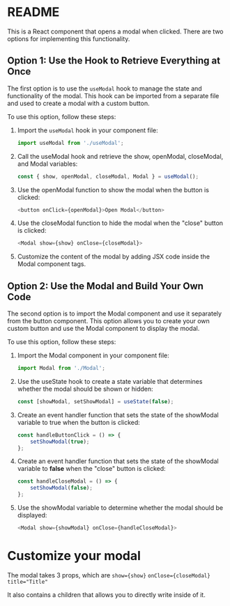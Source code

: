 # README

This is a React component that opens a modal when clicked. There are two options for implementing this functionality.

## Option 1: Use the Hook to Retrieve Everything at Once

The first option is to use the `useModal` hook to manage the state and functionality of the modal. This hook can be imported from a separate file and used to create a modal with a custom button.

To use this option, follow these steps:

1. Import the `useModal` hook in your component file:
    ```js
    import useModal from './useModal';
    ```
2. Call the useModal hook and retrieve the show, openModal, closeModal, and Modal variables:
    ```js
    const { show, openModal, closeModal, Modal } = useModal();
    ```
3. Use the openModal function to show the modal when the button is clicked:
    ```js
    <button onClick={openModal}>Open Modal</button>
    ```
4. Use the closeModal function to hide the modal when the "close" button is clicked:
    ```js
    <Modal show={show} onClose={closeModal}>
    ```
5. Customize the content of the modal by adding JSX code inside the Modal component tags.

## Option 2: Use the Modal and Build Your Own Code

The second option is to import the Modal component and use it separately from the button component. This option allows you to create your own custom button and use the Modal component to display the modal.

To use this option, follow these steps:

1. Import the Modal component in your component file:
    ```js
    import Modal from './Modal';
    ```
2. Use the useState hook to create a state variable that determines whether the modal should be shown or hidden:
    ```js
   const [showModal, setShowModal] = useState(false);
    ```
3. Create an event handler function that sets the state of the showModal variable to true when the button is clicked:
    ```js
    const handleButtonClick = () => {
        setShowModal(true);
    };
    ```
4. Create an event handler function that sets the state of the showModal variable to **false** when the "close" button is clicked:
    ```js
    const handleCloseModal = () => {
        setShowModal(false);
    };
    ```
5. Use the showModal variable to determine whether the modal should be displayed:
    ```js
    <Modal show={showModal} onClose={handleCloseModal}>
    ```

# Customize your modal
The modal takes 3 props, which are
    ```
    show={show}
    ```
    ```
    onClose={closeModal}
    ```
    ```
    title="Title"
    ```

It also contains a children that allows you to directly write inside of it.

